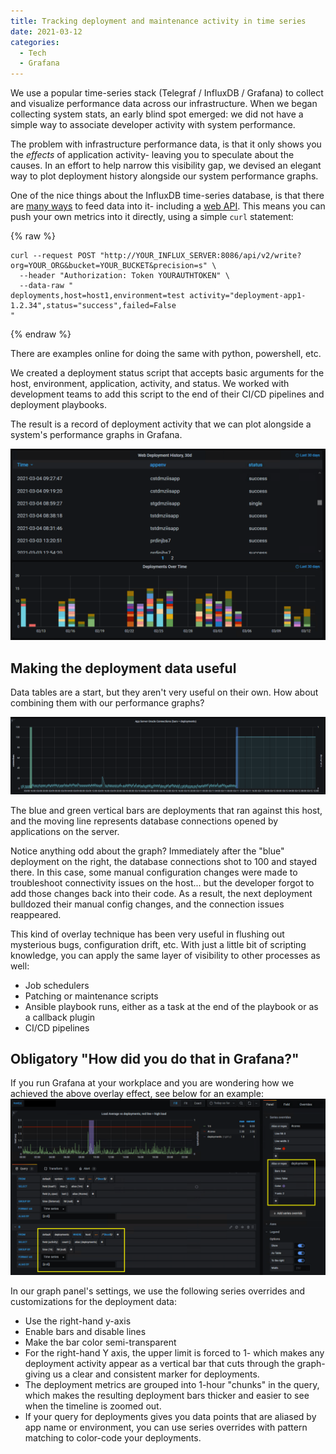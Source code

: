 ```yaml
---
title: Tracking deployment and maintenance activity in time series
date: 2021-03-12
categories:
  - Tech
  - Grafana
---
```


We use a popular time-series stack (Telegraf / InfluxDB / Grafana) to collect and visualize performance data across our infrastructure. When we began collecting system stats, an early blind spot emerged: we did not have a simple way to associate developer activity with system performance.

The problem with infrastructure performance data, is that it only shows you the *effects* of application activity- leaving you to speculate about the causes. In an effort to help narrow this visibility gap, we devised an elegant way to plot deployment history alongside our system performance graphs.

One of the nice things about the InfluxDB time-series database, is that there are [many ways](https://docs.influxdata.com/influxdb/v2.0/write-data/developer-tools/) to feed data into it- including a [web API](https://docs.influxdata.com/influxdb/v2.0/write-data/developer-tools/api/). This means you can push your own metrics into it directly, using a simple `curl` statement:

{% raw %}
```shell
curl --request POST "http://YOUR_INFLUX_SERVER:8086/api/v2/write?org=YOUR_ORG&bucket=YOUR_BUCKET&precision=s" \
  --header "Authorization: Token YOURAUTHTOKEN" \
  --data-raw "
deployments,host=host1,environment=test activity="deployment-app1-1.2.34",status="success",failed=False
"
```
{% endraw %}

There are examples online for doing the same with python, powershell, etc.

We created a deployment status script that accepts basic arguments for the host, environment, application, activity, and status. We worked with development teams to add this script to the end of their CI/CD pipelines and deployment playbooks.

The result is a record of deployment activity that we can plot alongside a system's performance graphs in Grafana.

![2021-03-12-grafana-2.png](/assets/images/2021-03-12-grafana-2.png)

## Making the deployment data useful

Data tables are a start, but they aren't very useful on their own. How about combining them with our performance graphs?

![2021-03-12-grafana-1.png](/assets/images/2021-03-12-grafana-1.png)

The blue and green vertical bars are deployments that ran against this host, and the moving line represents database connections opened by applications on the server.

Notice anything odd about the graph? Immediately after the "blue" deployment on the right, the database connections shot to 100 and stayed there. In this case, some manual configuration changes were made to troubleshoot connectivity issues on the host... but the developer forgot to add those changes back into their code. As a result, the next deployment bulldozed their manual config changes, and the connection issues reappeared.

This kind of overlay technique has been very useful in flushing out mysterious bugs, configuration drift, etc. With just a little bit of scripting knowledge, you can apply the same layer of visibility to other processes as well:

* Job schedulers
* Patching or maintenance scripts
* Ansible playbook runs, either as a task at the end of the playbook or as a callback plugin
* CI/CD pipelines

## Obligatory "How did you do that in Grafana?"
If you run Grafana at your workplace and you are wondering how we achieved the above overlay effect, see below for an example:
![2021-03-12-grafana-3.png](/assets/images/2021-03-12-grafana-3.png)

In our graph panel's settings, we use the following series overrides and customizations for the deployment data:

* Use the right-hand y-axis
* Enable bars and disable lines
* Make the bar color semi-transparent
* For the right-hand Y axis, the upper limit is forced to 1- which makes any deployment activity appear as a vertical bar that cuts through the graph- giving us a clear and consistent marker for deployments.
* The deployment metrics are grouped into 1-hour "chunks" in the query, which makes the resulting deployment bars thicker and easier to see when the timeline is zoomed out.
* If your query for deployments gives you data points that are aliased by app name or environment, you can use series overrides with pattern matching to color-code your deployments.

